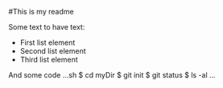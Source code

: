 #This is my readme

Some text to have text:
- First list element
- Second list element
- Third list element

And some code
...sh
$ cd myDir
$ git init
$ git status
$ ls -al
...